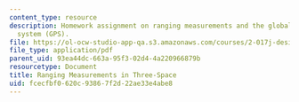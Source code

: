 ```yaml
---
content_type: resource
description: Homework assignment on ranging measurements and the global positioning
  system (GPS).
file: https://ol-ocw-studio-app-qa.s3.amazonaws.com/courses/2-017j-design-of-electromechanical-robotic-systems-fall-2009/fcecfbf0620c93867f2d22ae33e4abe8_MIT2_017JF09_p12.pdf
file_type: application/pdf
parent_uid: 93ea44dc-663a-95f3-02d4-4a220966879b
resourcetype: Document
title: Ranging Measurements in Three-Space
uid: fcecfbf0-620c-9386-7f2d-22ae33e4abe8
---
```

